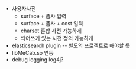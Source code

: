 * 사용자사전
  * surface + 품사 입력
  * surface + 품사 + cost 입력
  * charset 혼합 사전 가능하게
  * 띄어쓰기 있는  사전 정의 가능하게
* elasticsearch plugin -- 별도의 프로젝트로 해야할 듯
* libMeCab.so 연동
* debug logging log4j?
